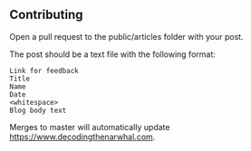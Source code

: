 ## Contributing
Open a pull request to the public/articles folder with your post.

The post should be a text file with the following format:
```
Link for feedback
Title
Name
Date
<whitespace>
Blog body text
```

Merges to master will automatically update https://www.decodingthenarwhal.com.
